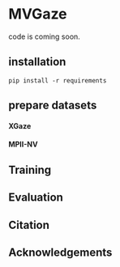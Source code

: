 # MVGaze
code is coming soon.

## installation

```
pip install -r requirements
```

## prepare datasets

#### XGaze

#### MPII-NV


## Training


## Evaluation

## Citation

## Acknowledgements
